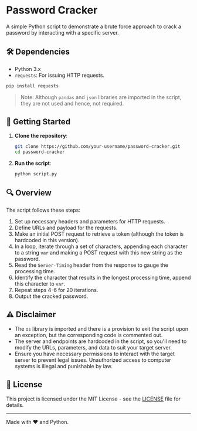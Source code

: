 # Password Cracker

A simple Python script to demonstrate a brute force approach to crack a password by interacting with a specific server.

## 🛠️ Dependencies

- Python 3.x
- `requests`: For issuing HTTP requests.

```bash
pip install requests
```

> Note: Although `pandas` and `json` libraries are imported in the script, they are not used and hence, not required.

## 🚀 Getting Started

1. **Clone the repository**:
    ```bash
    git clone https://github.com/your-username/password-cracker.git
    cd password-cracker
    ```
2. **Run the script**:
    ```bash
    python script.py
    ```

## 🔍 Overview

The script follows these steps:

1. Set up necessary headers and parameters for HTTP requests.
2. Define URLs and payload for the requests.
3. Make an initial POST request to retrieve a token (although the token is hardcoded in this version).
4. In a loop, iterate through a set of characters, appending each character to a string `var` and making a POST request with this new string as the password.
5. Read the `Server-Timing` header from the response to gauge the processing time.
6. Identify the character that results in the longest processing time, append this character to `var`.
7. Repeat steps 4-6 for 20 iterations.
8. Output the cracked password.

## ⚠️ Disclaimer

- The `os` library is imported and there is a provision to exit the script upon an exception, but the corresponding code is commented out.
- The server and endpoints are hardcoded in the script, so you'll need to modify the URLs, parameters, and data to suit your target server.
- Ensure you have necessary permissions to interact with the target server to prevent legal issues. Unauthorized access to computer systems is illegal and punishable by law.

## 📄 License

This project is licensed under the MIT License - see the [LICENSE](LICENSE) file for details.

---

Made with ❤️ and Python.

